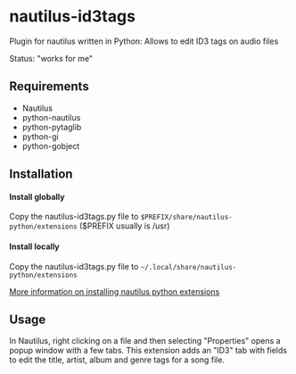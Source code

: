 # nautilus-id3tags

Plugin for nautilus written in Python: Allows to edit ID3 tags on audio files

Status: "works for me"

## Requirements

 * Nautilus
 * python-nautilus
 * python-pytaglib
 * python-gi
 * python-gobject

## Installation

#### Install globally

Copy the nautilus-id3tags.py file to `$PREFIX/share/nautilus-python/extensions` ($PREFIX usually is /usr)

#### Install locally

Copy the nautilus-id3tags.py file to `~/.local/share/nautilus-python/extensions`

[More information on installing nautilus python extensions](https://projects-old.gnome.org/nautilus-python/documentation/html/nautilus-python-overview.html)

## Usage

In Nautilus, right clicking on a file and then selecting "Properties" opens a popup window with a few tabs. This extension adds an "ID3" tab with fields to edit the title, artist, album and genre tags for a song file.

